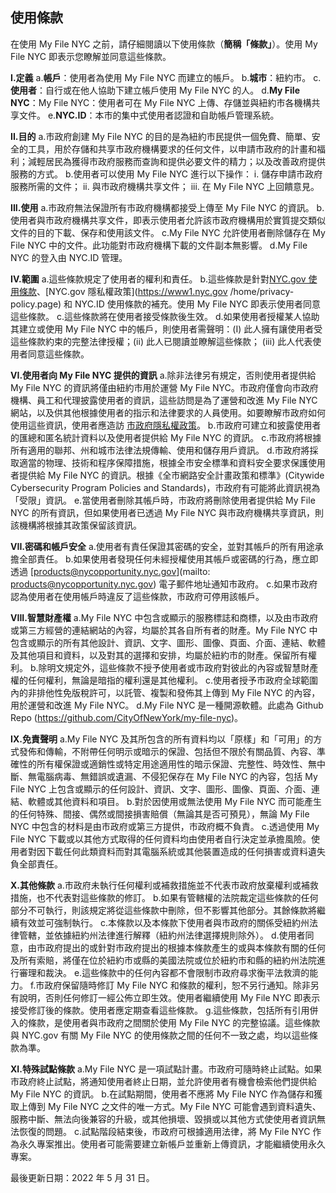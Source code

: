 ## 使用條款

在使用 My File NYC 之前，請仔細閱讀以下使用條款（**簡稱「條款」**）。使用 My File NYC 即表示您瞭解並同意這些條款。

**I.定義**
a.**帳戶**：使用者為使用 My File NYC 而建立的帳戶。
b.**城市**：紐約市。
c.**使用者**：自行或在他人協助下建立帳戶使用 My File NYC 的人。
d.**My File NYC**：My File NYC：使用者可在 My File NYC 上傳、存儲並與紐約市各機構共享文件。
e.**NYC.ID**：本市的集中式使用者認證和自助帳戶管理系統。

**II.目的**
a.市政府創建 My File NYC 的目的是為紐約市民提供一個免費、簡單、安全的工具，用於存儲和共享市政府機構要求的任何文件，以申請市政府的計畫和福利；減輕居民為獲得市政府服務而查詢和提供必要文件的精力；以及改善政府提供服務的方式。
b.使用者可以使用 My File NYC 進行以下操作：
i. 儲存申請市政府服務所需的文件；
ii. 與市政府機構共享文件；
iii. 在 My File NYC 上回饋意見。

**III.使用**
a.市政府無法保證所有市政府機構都接受上傳至 My File NYC 的資訊。
b.使用者與市政府機構共享文件，即表示使用者允許該市政府機構用於實質提交類似文件的目的下載、保存和使用該文件。
c.My File NYC 允許使用者刪除儲存在 My File NYC 中的文件。此功能對市政府機構下載的文件副本無影響。
d.My File NYC 的登入由 NYC.ID 管理。

**IV.範圍**
a.這些條款規定了使用者的權利和責任。
b.這些條款是針對[NYC.gov 使用條款](https://www1.nyc.gov/home/terms-of-use.page)、[NYC.gov 隱私權政策](https://www1.nyc.gov /home/privacy-policy.page) 和 NYC.ID 使用條款的補充。使用 My File NYC 即表示使用者同意這些條款。
c.這些條款將在使用者接受條款後生效。
d.如果使用者授權某人協助其建立或使用 My File NYC 中的帳戶，則使用者需聲明：(I) 此人擁有讓使用者受這些條款約束的完整法律授權；(ii) 此人已閱讀並瞭解這些條款； (iii) 此人代表使用者同意這些條款。

**VI.使用者向 My File NYC 提供的資訊**
a.除非法律另有規定，否則使用者提供給 My File NYC 的資訊將僅由紐約市用於運營 My File NYC。市政府僅會向市政府機構、員工和代理披露使用者的資訊，這些訪問是為了運營和改進 My File NYC 網站，以及供其他根據使用者的指示和法律要求的人員使用。如要瞭解市政府如何使用這些資訊，使用者應造訪 [市政府隱私權政策](https://www1.nyc.gov/home/privacy-policy.page)。
b.市政府可建立和披露使用者的匯總和匿名統計資料以及使用者提供給 My File NYC 的資訊。
c.市政府將根據所有適用的聯邦、州和城市法律法規傳輸、使用和儲存用戶資訊。
d.市政府將採取適當的物理、技術和程序保障措施，根據全市安全標準和資料安全要求保護使用者提供給 My File NYC 的資訊。根據《全市網路安全計畫政策和標準》(Citywide Cybersecurity Program Policies and Standards)，市政府有可能將此資訊視為「受限」資訊。
e.當使用者刪除其帳戶時，市政府將刪除使用者提供給 My File NYC 的所有資訊，但如果使用者已透過 My File NYC 與市政府機構共享資訊，則該機構將根據其政策保留該資訊。

**VII.密碼和帳戶安全**
a.使用者有責任保證其密碼的安全，並對其帳戶的所有用途承擔全部責任。
b.如果使用者發現任何未經授權使用其帳戶或密碼的行為，應立即透過 [products@nycopportunity.nyc.gov](mailto: products@nycopportunity.nyc.gov) 電子郵件地址通知市政府。
c.如果市政府認為使用者在使用帳戶時違反了這些條款，市政府可停用該帳戶。

**VIII.智慧財產權**
a.My File NYC 中包含或顯示的服務標誌和商標，以及由市政府或第三方經營的連結網站的內容，均屬於其各自所有者的財產。My File NYC 中包含或顯示的所有其他設計、資訊、文字、圖形、圖像、頁面、介面、連結、軟體及其他項目和資料，以及對其的選擇和安排，均屬於紐約市的財產。保留所有權利。
b.除明文規定外，這些條款不授予使用者或市政府對彼此的內容或智慧財產權的任何權利，無論是暗指的權利還是其他權利。
c.使用者授予市政府全球範圍內的非排他性免版稅許可，以託管、複製和發佈其上傳到 My File NYC 的內容，用於運營和改進 My File NYC。
d.My File NYC 是一種開源軟體。此處為 Github Repo (https://github.com/CityOfNewYork/my-file-nyc)。

**IX.免責聲明**
a.My File NYC 及其所包含的所有資料均以「原樣」和「可用」的方式發佈和傳輸，不附帶任何明示或暗示的保證、包括但不限於有關品質、內容、準確性的所有權保證或適銷性或特定用途適用性的暗示保證、完整性、時效性、無中斷、無電腦病毒、無錯誤或遺漏、不侵犯保存在 My File NYC 的內容，包括 My File NYC 上包含或顯示的任何設計、資訊、文字、圖形、圖像、頁面、介面、連結、軟體或其他資料和項目。
b.對於因使用或無法使用 My File NYC 而可能產生的任何特殊、間接、偶然或間接損害賠償（無論其是否可預見），無論 My File NYC 中包含的材料是由市政府或第三方提供，市政府概不負責。
c.透過使用 My File NYC 下載或以其他方式取得的任何資料均由使用者自行決定並承擔風險。使用者對因下載任何此類資料而對其電腦系統或其他裝置造成的任何損害或資料遺失負全部責任。

**X.其他條款**
a.市政府未執行任何權利或補救措施並不代表市政府放棄權利或補救措施，也不代表對這些條款的修訂。
b.如果有管轄權的法院裁定這些條款的任何部分不可執行，則該規定將從這些條款中刪除，但不影響其他部分。其餘條款將繼續有效並可強制執行。
c.本條款以及本條款下使用者與市政府的關係受紐約州法律管轄，並依據紐約州法律進行解釋（紐約州法律選擇規則除外）。
d.使用者同意，由市政府提出的或針對市政府提出的根據本條款產生的或與本條款有關的任何及所有索賠，將僅在位於紐約市或縣的美國法院或位於紐約市和縣的紐約州法院進行審理和裁決。
e.這些條款中的任何內容都不會限制市政府尋求衡平法救濟的能力。
f.市政府保留隨時修訂 My File NYC 和條款的權利，恕不另行通知。除非另有說明，否則任何修訂一經公佈立即生效。使用者繼續使用 My File NYC 即表示接受修訂後的條款。使用者應定期查看這些條款。
g.這些條款，包括所有引用併入的條款，是使用者與市政府之間關於使用 My File NYC 的完整協議。這些條款與 NYC.gov 有關 My File NYC 的使用條款之間的任何不一致之處，均以這些條款為準。

**XI.特殊試點條款**
a.My File NYC 是一項試點計畫。市政府可隨時終止試點。如果市政府終止試點，將通知使用者終止日期，並允許使用者有機會檢索他們提供給 My File NYC 的資訊。
b.在試點期間，使用者不應將 My File NYC 作為儲存和獲取上傳到 My File NYC 之文件的唯一方式。My File NYC 可能會遇到資料遺失、服務中斷、無法向後兼容的升級，或其他損壞、毀損或以其他方式使使用者資訊無法恢復的問題。
c.試點階段結束後，市政府可根據適用法律，將 My File NYC 作為永久專案推出。使用者可能需要建立新帳戶並重新上傳資訊，才能繼續使用永久專案。

最後更新日期：2022 年 5 月 31 日。
